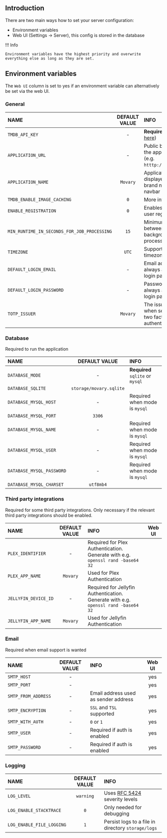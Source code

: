 ## Introduction

There are two main ways how to set your server configuration:

- Environment variables
- Web UI (Settings -> Server), this config is stored in the database

!!! Info

    Environment variables have the highest priority and overwrite everything else as long as they are set.

## Environment variables

The `Web UI` column is set to yes if an environment variable can alternatively be set via the web UI.

### General

| NAME                                        | DEFAULT VALUE | INFO                                                                    | Web UI |
|:--------------------------------------------|:-------------:|:------------------------------------------------------------------------|:------:|
| `TMDB_API_KEY`                              |       -       | **Required** (get key [here](https://www.themoviedb.org/settings/api))  |  yes   |
| `APPLICATION_URL`                           |       -       | Public base url of the application (e.g. `htttp://localhost`)           |  yes   |
| `APPLICATION_NAME`                          |   `Movary`    | Application name, displayed e.g. as brand name in the navbar            |  yes   |
| `TMDB_ENABLE_IMAGE_CACHING`                 |      `0`      | More info [here](features/tmdb-data.md#image-cache)                     |        |
| `ENABLE_REGISTRATION`                       |      `0`      | Enables public user registration                                        |        |
| `MIN_RUNTIME_IN_SECONDS_FOR_JOB_PROCESSING` |     `15`      | Minimum time between background jobs processing                         |        |
| `TIMEZONE`                                  |     `UTC`     | Supported timezones [here](https://www.php.net/manual/en/timezones.php) |  yes   |
| `DEFAULT_LOGIN_EMAIL`                       |       -       | Email address to always autofill on login page                          |        |
| `DEFAULT_LOGIN_PASSWORD`                    |       -       | Password to always autofill on login page                               |        |
| `TOTP_ISSUER`                               |   `Movary`    | The issuer used when setting up two factor authentication               |        |

### Database

Required to run the application

| NAME                      |      DEFAULT VALUE      | INFO                             |
|:--------------------------|:-----------------------:|:---------------------------------|
| `DATABASE_MODE`           |            -            | **Required** `sqlite` or `mysql` |
| `DATABASE_SQLITE`         | `storage/movary.sqlite` |                                  |
| `DATABASE_MYSQL_HOST`     |            -            | Required when mode is `mysql`    |
| `DATABASE_MYSQL_PORT`     |         `3306`          |                                  |
| `DATABASE_MYSQL_NAME`     |            -            | Required when mode is `mysql`    |
| `DATABASE_MYSQL_USER`     |            -            | Required when mode is `mysql`    |
| `DATABASE_MYSQL_PASSWORD` |            -            | Required when mode is `mysql`    |
| `DATABASE_MYSQL_CHARSET`  |        `utf8mb4`        |                                  |

### Third party integrations

Required for some third party integrations. Only necessary if the relevant third party integrations should be enabled.

| NAME                 | DEFAULT VALUE | INFO                                                                               | Web UI |
|:---------------------|:-------------:|:-----------------------------------------------------------------------------------|:------:|
| `PLEX_IDENTIFIER`    |       -       | Required for Plex Authentication. Generate with e.g. `openssl rand -base64 32`     |        |
| `PLEX_APP_NAME`      |   `Movary`    | Used for Plex Authentication                                                       |        |
| `JELLYFIN_DEVICE_ID` |       -       | Required for Jellyfin Authentication. Generate with e.g. `openssl rand -base64 32` |        |
| `JELLYFIN_APP_NAME`  |   `Movary`    | Used for Jellyfin Authentication                                                   |        |

### Email

Required when email support is wanted

| NAME                | DEFAULT VALUE | INFO                                 | Web UI |
|:--------------------|:-------------:|:-------------------------------------|:------:|
| `SMTP_HOST`         |       -       |                                      |  yes   |
| `SMTP_PORT`         |       -       |                                      |  yes   |
| `SMTP_FROM_ADDRESS` |       -       | Email address used as sender address |  yes   |
| `SMTP_ENCRYPTION`   |       -       | `SSL` and `TSL` supported            |  yes   |
| `SMTP_WITH_AUTH`    |       -       | `0` or `1`                           |  yes   |
| `SMTP_USER`         |       -       | Required if auth is enabled          |  yes   |
| `SMTP_PASSWORD`     |       -       | Required if auth is enabled          |  yes   |

### Logging

| NAME                      | DEFAULT VALUE | INFO                                                                           |
|:--------------------------|:-------------:|:-------------------------------------------------------------------------------|
| `LOG_LEVEL`               |   `warning`   | Uses [RFC 5424](https://datatracker.ietf.org/doc/html/rfc5424) severity levels |
| `LOG_ENABLE_STACKTRACE`   |      `0`      | Only needed for debugging                                                      |
| `LOG_ENABLE_FILE_LOGGING` |      `1`      | Persist logs to a file in directory `storage/logs`                             |
